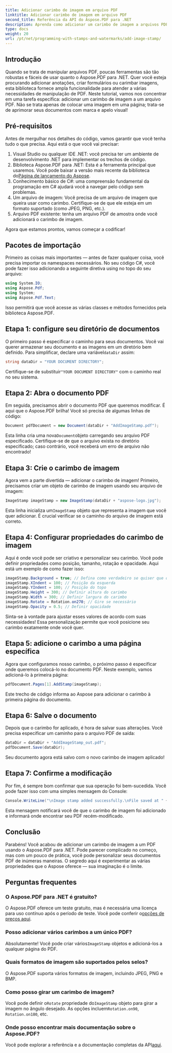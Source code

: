 ```yaml
---
title: Adicionar carimbo de imagem em arquivo PDF
linktitle: Adicionar carimbo de imagem em arquivo PDF
second_title: Referência da API do Aspose.PDF para .NET
description: Aprenda como adicionar um carimbo de imagem a arquivos PDF usando o Aspose.PDF para .NET com orientações passo a passo e código de exemplo.
type: docs
weight: 20
url: /pt/net/programming-with-stamps-and-watermarks/add-image-stamp/
---
```

## Introdução

Quando se trata de manipular arquivos PDF, poucas ferramentas são tão robustas e fáceis de usar quanto o Aspose.PDF para .NET. Quer você esteja procurando adicionar anotações, criar formulários ou carimbar imagens, esta biblioteca fornece ampla funcionalidade para atender a várias necessidades de manipulação de PDF. Neste tutorial, vamos nos concentrar em uma tarefa específica: adicionar um carimbo de imagem a um arquivo PDF. Não se trata apenas de colocar uma imagem em uma página; trata-se de aprimorar seus documentos com marca e apelo visual!

## Pré-requisitos

Antes de mergulhar nos detalhes do código, vamos garantir que você tenha tudo o que precisa. Aqui está o que você vai precisar:

1. Visual Studio ou qualquer IDE .NET: você precisa ter um ambiente de desenvolvimento .NET para implementar os trechos de código.
2.  Biblioteca Aspose.PDF para .NET: Esta é a ferramenta principal que usaremos. Você pode baixar a versão mais recente da biblioteca do[Página de lançamento do Aspose](https://releases.aspose.com/pdf/net/).
3. Conhecimento básico de C#: uma compreensão fundamental da programação em C# ajudará você a navegar pelo código sem problemas.
4. Um arquivo de imagem: Você precisa de um arquivo de imagem que queira usar como carimbo. Certifique-se de que ele esteja em um formato suportado (como JPEG, PNG, etc.).
5. Arquivo PDF existente: tenha um arquivo PDF de amostra onde você adicionará o carimbo de imagem.

Agora que estamos prontos, vamos começar a codificar!

## Pacotes de importação

Primeiro as coisas mais importantes — antes de fazer qualquer coisa, você precisa importar os namespaces necessários. No seu código C#, você pode fazer isso adicionando a seguinte diretiva using no topo do seu arquivo:

```csharp
using System.IO;
using Aspose.Pdf;
using System;
using Aspose.Pdf.Text;
```

Isso permitirá que você acesse as várias classes e métodos fornecidos pela biblioteca Aspose.PDF.

## Etapa 1: configure seu diretório de documentos

 O primeiro passo é especificar o caminho para seus documentos. Você vai querer armazenar seu documento e as imagens em um diretório bem definido. Para simplificar, declare uma variável`dataDir` assim:

```csharp
string dataDir = "YOUR DOCUMENT DIRECTORY";
```

 Certifique-se de substituir`"YOUR DOCUMENT DIRECTORY"` com o caminho real no seu sistema.

## Etapa 2: Abra o documento PDF

Em seguida, precisamos abrir o documento PDF que queremos modificar. É aqui que o Aspose.PDF brilha! Você só precisa de algumas linhas de código:

```csharp
Document pdfDocument = new Document(dataDir + "AddImageStamp.pdf");
```

 Esta linha cria uma nova`Document`objeto carregando seu arquivo PDF especificado. Certifique-se de que o arquivo exista no diretório especificado; caso contrário, você receberá um erro de arquivo não encontrado!

## Etapa 3: Crie o carimbo de imagem

Agora vem a parte divertida — adicionar o carimbo de imagem! Primeiro, precisamos criar um objeto de carimbo de imagem usando seu arquivo de imagem:

```csharp
ImageStamp imageStamp = new ImageStamp(dataDir + "aspose-logo.jpg");
```

 Esta linha inicializa um`ImageStamp` objeto que representa a imagem que você quer adicionar. É crucial verificar se o caminho do arquivo de imagem está correto.

## Etapa 4: Configurar propriedades do carimbo de imagem

Aqui é onde você pode ser criativo e personalizar seu carimbo. Você pode definir propriedades como posição, tamanho, rotação e opacidade. Aqui está um exemplo de como fazer isso:

```csharp
imageStamp.Background = true; // Defina como verdadeiro se quiser que o carimbo fique em segundo plano
imageStamp.XIndent = 100; // Posição da esquerda
imageStamp.YIndent = 100; // Posição do topo
imageStamp.Height = 300; // Definir altura do carimbo
imageStamp.Width = 300; // Definir largura do carimbo
imageStamp.Rotate = Rotation.on270; // Gire se necessário
imageStamp.Opacity = 0.5; // Definir opacidade
```

Sinta-se à vontade para ajustar esses valores de acordo com suas necessidades! Essa personalização permite que você posicione seu carimbo exatamente onde você quer.

## Etapa 5: adicione o carimbo a uma página específica

Agora que configuramos nosso carimbo, o próximo passo é especificar onde queremos colocá-lo no documento PDF. Neste exemplo, vamos adicioná-lo à primeira página:

```csharp
pdfDocument.Pages[1].AddStamp(imageStamp);
```

Este trecho de código informa ao Aspose para adicionar o carimbo à primeira página do documento.

## Etapa 6: Salve o documento

Depois que o carimbo for aplicado, é hora de salvar suas alterações. Você precisa especificar um caminho para o arquivo PDF de saída:

```csharp
dataDir = dataDir + "AddImageStamp_out.pdf";
pdfDocument.Save(dataDir);
```

Seu documento agora está salvo com o novo carimbo de imagem aplicado!

## Etapa 7: Confirme a modificação

Por fim, é sempre bom confirmar que sua operação foi bem-sucedida. Você pode fazer isso com uma simples mensagem do Console:

```csharp
Console.WriteLine("\nImage stamp added successfully.\nFile saved at " + dataDir);
```

Esta mensagem notificará você de que o carimbo de imagem foi adicionado e informará onde encontrar seu PDF recém-modificado.

## Conclusão

Parabéns! Você acabou de adicionar um carimbo de imagem a um PDF usando o Aspose.PDF para .NET. Pode parecer complicado no começo, mas com um pouco de prática, você pode personalizar seus documentos PDF de inúmeras maneiras. O segredo aqui é experimentar as várias propriedades que o Aspose oferece — sua imaginação é o limite.

## Perguntas frequentes

### O Aspose.PDF para .NET é gratuito?  
 O Aspose.PDF oferece um teste gratuito, mas é necessária uma licença para uso contínuo após o período de teste. Você pode conferir o[opções de preços aqui](https://purchase.aspose.com/buy).

### Posso adicionar vários carimbos a um único PDF?  
 Absolutamente! Você pode criar vários`ImageStamp` objetos e adicioná-los a qualquer página do PDF.

### Quais formatos de imagem são suportados pelos selos?  
O Aspose.PDF suporta vários formatos de imagem, incluindo JPEG, PNG e BMP.

### Como posso girar um carimbo de imagem?  
 Você pode definir o`Rotate` propriedade do`ImageStamp` objeto para girar a imagem no ângulo desejado. As opções incluem`Rotation.on90`, `Rotation.on180`, etc.

### Onde posso encontrar mais documentação sobre o Aspose.PDF?  
 Você pode explorar a referência e a documentação completas da API[aqui](https://reference.aspose.com/pdf/net/).